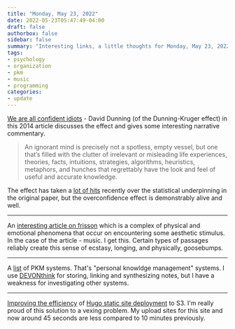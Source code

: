 ```yaml
---
title: "Monday, May 23, 2022"
date: 2022-05-23T05:47:49-04:00
draft: false
authorbox: false
sidebar: false
summary: "Interesting links, a little thoughts for Monday, May 23, 2022."
tags:
- psychology
- organization
- pkm
- music
- programming
categories:
- update
---
```

[We are all confident idiots](https://psmag.com/social-justice/confident-idiots-92793) - David Dunning (of the Dunning-Kruger effect) in this 2014 article discusses the effect and gives some interesting narrative commentary.

> An ignorant mind is precisely not a spotless, empty vessel, but one that’s filled with the clutter of irrelevant or misleading life experiences, theories, facts, intuitions, strategies, algorithms, heuristics, metaphors, and hunches that regrettably have the look and feel of useful and accurate knowledge.

The effect has taken a [lot of hits](https://news.ycombinator.com/from?site=economicsfromthetopdown.com) recently over the statistical underpinning in the original paper, but the overconfidence effect is demonstrably alive and well.

---

An [interesting article on frisson](https://bigthink.com/neuropsych/frisson-song-playlist/) which is a complex of physical and emotional phenomena that occur on encountering some aesthetic stimulus. In the case of the article - music. I get this. Certain types of passages reliably create this sense of ecstasy, longing, and physically, goosebumps.

--- 

A [list](https://www.reddit.com/r/PKMS/comments/nfef59/list_of_personal_knowledge_management_systems/) of PKM systems. That's "personal knowldge management" systems. I use [DEVONthink](/tags/devonthink/) for storing, linking and synthesizing notes, but I have a weakness for investigating other systems.

---

[Improving the efficiency](2022/05/19/hugo-static-site-upload-woes-and-a-way-forward/) of [Hugo static site deployment](2022/05/19/hugo-static-site-upload-woes-and-a-way-forward/) to S3. I'm really proud of this solution to a vexing problem. My upload sites for this site and now around 45 seconds are less compared to 10 minutes previously.
